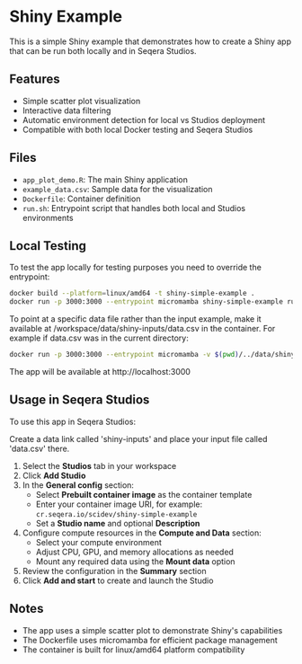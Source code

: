 # Shiny Example

This is a simple Shiny example that demonstrates how to create a Shiny app that can be run both locally and in Seqera Studios.

## Features

- Simple scatter plot visualization
- Interactive data filtering
- Automatic environment detection for local vs Studios deployment
- Compatible with both local Docker testing and Seqera Studios

## Files

- `app_plot_demo.R`: The main Shiny application
- `example_data.csv`: Sample data for the visualization
- `Dockerfile`: Container definition
- `run.sh`: Entrypoint script that handles both local and Studios environments

## Local Testing

To test the app locally for testing purposes you need to override the entrypoint:

```bash
docker build --platform=linux/amd64 -t shiny-simple-example .
docker run -p 3000:3000 --entrypoint micromamba shiny-simple-example run -n shiny R -e "shiny::runApp('/app/app_plot_demo.R', host='0.0.0.0', port=3000)"
```

To point at a specific data file rather than the input example, make it available at /workspace/data/shiny-inputs/data.csv in the container. For example if data.csv was in the current directory:

```bash
docker run -p 3000:3000 --entrypoint micromamba -v $(pwd)/../data/shiny-inputs:/workspace/data/shiny-inputs shiny-simple-example run -n shiny R -e "shiny::runApp('/app/app_plot_demo.R', host='0.0.0.0', port=3000)"
```

The app will be available at http://localhost:3000

## Usage in Seqera Studios

To use this app in Seqera Studios:

Create a data link called 'shiny-inputs' and place your input file called 'data.csv' there.

1. Select the **Studios** tab in your workspace
2. Click **Add Studio**
3. In the **General config** section:
   - Select **Prebuilt container image** as the container template
   - Enter your container image URI, for example: `cr.seqera.io/scidev/shiny-simple-example`
   - Set a **Studio name** and optional **Description**
4. Configure compute resources in the **Compute and Data** section:
   - Select your compute environment
   - Adjust CPU, GPU, and memory allocations as needed
   - Mount any required data using the **Mount data** option
5. Review the configuration in the **Summary** section
6. Click **Add and start** to create and launch the Studio

## Notes

- The app uses a simple scatter plot to demonstrate Shiny's capabilities
- The Dockerfile uses micromamba for efficient package management
- The container is built for linux/amd64 platform compatibility 